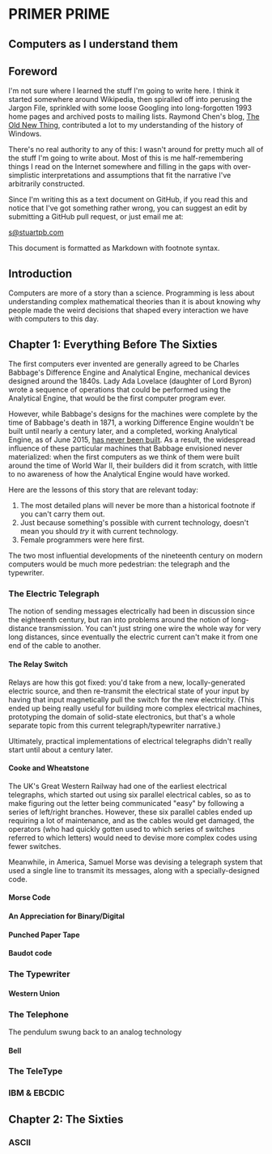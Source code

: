 # PRIMER PRIME
## Computers as I understand them

## Foreword

I'm not sure where I learned the stuff I'm going to write here. I think it
started somewhere around Wikipedia, then spiralled off into perusing the Jargon
File, sprinkled with some loose Googling into long-forgotten 1993 home pages
and archived posts to mailing lists. Raymond Chen's blog,
[The Old New Thing][], contributed a lot to my understanding of the history of
Windows.

[The Old New Thing]: http://blogs.msdn.com/b/oldnewthing/

There's no real authority to any of this: I wasn't around for pretty much all
of the stuff I'm going to write about. Most of this is me half-remembering
things I read on the Internet somewhere and filling in the gaps with
over-simplistic interpretations and assumptions that fit the narrative I've
arbitrarily constructed.

Since I'm writing this as a text document on GitHub, if you read this and
notice that I've got something rather wrong, you can suggest an edit by
submitting a GitHub pull request, or just email me at:

<s@stuartpb.com>

This document is formatted as Markdown with footnote syntax.

## Introduction

Computers are more of a story than a science. Programming is less about
understanding complex mathematical theories than it is about knowing why people
made the weird decisions that shaped every interaction we have with computers
to this day.

## Chapter 1: Everything Before The Sixties

The first computers ever invented are generally agreed to be Charles Babbage's
Difference Engine and Analytical Engine, mechanical devices designed around the
1840s. Lady Ada Lovelace (daughter of Lord Byron) wrote a sequence of
operations that could be performed using the Analytical Engine, that would be
the first computer program ever.

However, while Babbage's designs for the machines were complete by the time of
Babbage's death in 1871, a working Difference Engine wouldn't be built until
nearly a century later, and a completed, working Analytical Engine, as of June
2015, [has never been built][Plan 28]. As a result, the widespread influence of
these particular machines that Babbage envisioned never materialized: when the
first computers as we think of them were built around the time of World War II,
their builders did it from scratch, with little to no awareness of how the
Analytical Engine would have worked.

[Plan 28]: http://www.plan28.org/

Here are the lessons of this story that are relevant today:

1. The most detailed plans will never be more than a historical footnote if you
   can't carry them out.
2. Just because something's possible with current technology, doesn't mean you
   should *try* it with current technology.
3. Female programmers were here first.

The two most influential developments of the nineteenth century on modern
computers would be much more pedestrian: the telegraph and the typewriter.

### The Electric Telegraph

The notion of sending messages electrically had been in discussion since the
eighteenth century, but ran into problems around the notion of long-distance
transmission. You can't just string one wire the whole way for very long
distances, since eventually the electric current can't make it from one end
of the cable to another.

#### The Relay Switch

Relays are how this got fixed: you'd take from a new, locally-generated
electric source, and then re-transmit the electrical state of your input by
having that input magnetically pull the switch for the new electricity.
(This ended up being really useful for building more complex electrical
machines, prototyping the domain of solid-state electronics, but that's a
whole separate topic from this current telegraph/typewriter narrative.)

Ultimately, practical implementations of electrical telegraphs didn't really
start until about a century later.

#### Cooke and Wheatstone

The UK's Great Western Railway had one of the earliest
electrical telegraphs, which started out using six parallel electrical cables,
so as to make figuring out the letter being communicated "easy" by following
a series of left/right branches. However, these six parallel cables ended up
requiring a lot of maintenance, and as the cables would get damaged, the
operators (who had quickly gotten used to which series of switches referred
to which letters) would need to devise more complex codes using fewer
switches.

Meanwhile, in America, Samuel Morse was devising a telegraph system that used
a single line to transmit its messages, along with a specially-designed code.

#### Morse Code

#### An Appreciation for Binary/Digital

#### Punched Paper Tape

#### Baudot code

### The Typewriter

#### Western Union

### The Telephone

The pendulum swung back to an analog technology

#### Bell

### The TeleType

### IBM & EBCDIC

## Chapter 2: The Sixties

### ASCII
